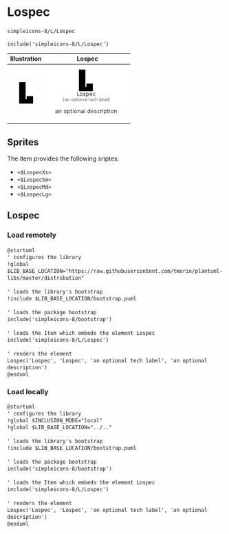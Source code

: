 # Lospec


```text
simpleicons-8/L/Lospec
```

```text
include('simpleicons-8/L/Lospec')
```



| Illustration | Lospec |
| :---: | :---: |
| ![illustration for Illustration](../../simpleicons-8/L/Lospec.png) | ![illustration for Lospec](../../simpleicons-8/L/Lospec.Local.png) |



## Sprites
The item provides the following sriptes:

- `<$LospecXs>`
- `<$LospecSm>`
- `<$LospecMd>`
- `<$LospecLg>`





## Lospec

### Load remotely
```plantuml
@startuml
' configures the library
!global $LIB_BASE_LOCATION="https://raw.githubusercontent.com/tmorin/plantuml-libs/master/distribution"

' loads the library's bootstrap
!include $LIB_BASE_LOCATION/bootstrap.puml

' loads the package bootstrap
include('simpleicons-8/bootstrap')

' loads the Item which embeds the element Lospec
include('simpleicons-8/L/Lospec')

' renders the element
Lospec('Lospec', 'Lospec', 'an optional tech label', 'an optional description')
@enduml
```

### Load locally
```plantuml
@startuml
' configures the library
!global $INCLUSION_MODE="local"
!global $LIB_BASE_LOCATION="../.."

' loads the library's bootstrap
!include $LIB_BASE_LOCATION/bootstrap.puml

' loads the package bootstrap
include('simpleicons-8/bootstrap')

' loads the Item which embeds the element Lospec
include('simpleicons-8/L/Lospec')

' renders the element
Lospec('Lospec', 'Lospec', 'an optional tech label', 'an optional description')
@enduml
```

